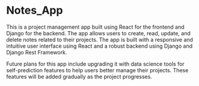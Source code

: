 # Notes_App
This is a project management app built using React for the frontend and Django for the backend. The app allows users to create, read, update, and delete notes related to their projects. The app is built with a responsive and intuitive user interface using React and a robust backend using Django and Django Rest Framework.

Future plans for this app include upgrading it with data science tools for self-prediction features to help users better manage their projects. These features will be added gradually as the project progresses.
